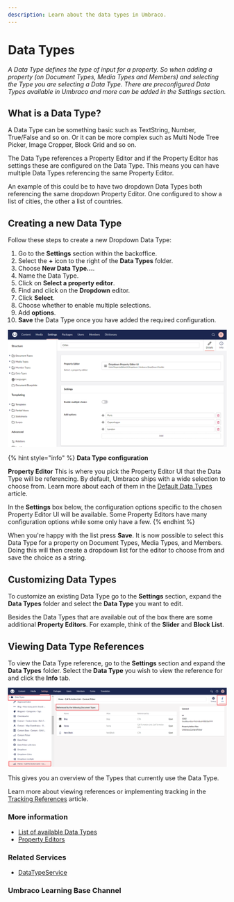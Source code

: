 ```yaml
---
description: Learn about the data types in Umbraco.
---
```


# Data Types

_A Data Type defines the type of input for a property. So when adding a property (on Document Types, Media Types and Members) and selecting the Type you are selecting a Data Type. There are preconfigured Data Types available in Umbraco and more can be added in the Settings section._

## What is a Data Type?

A Data Type can be something basic such as TextString, Number, True/False and so on. Or it can be more complex such as Multi Node Tree Picker, Image Cropper, Block Grid and so on.

The Data Type references a Property Editor and if the Property Editor has settings these are configured on the Data Type. This means you can have multiple Data Types referencing the same Property Editor.

An example of this could be to have two dropdown Data Types both referencing the same dropdown Property Editor. One configured to show a list of cities, the other a list of countries.

## Creating a new Data Type

Follow these steps to create a new Dropdown Data Type:

1. Go to the **Settings** section within the backoffice.
2. Select the **+** icon to the right of the **Data Types** folder.
3. Choose **New Data Type...**.
4. Name the Data Type.
5. Click on **Select a property editor**.
6. Find and click on the **Dropdown** editor.
7. Click **Select**.
8. Choose whether to enable multiple selections.
9. Add **options**.
10. **Save** the Data Type once you have added the required configuration.

![Dropdown List](images/dropdown-data-type-sample.png)

{% hint style="info" %}
**Data Type configuration**

**Property Editor** This is where you pick the Property Editor UI that the Data Type will be referencing. By default, Umbraco ships with a wide selection to choose from. Learn more about each of them in the [Default Data Types](default-data-types.md) article.

In the **Settings** box below, the configuration options specific to the chosen Property Editor UI will be available. Some Property Editors have many configuration options while some only have a few.
{% endhint %}

When you're happy with the list press **Save**. It is now possible to select this Data Type for a property on Document Types, Media Types, and Members. Doing this will then create a dropdown list for the editor to choose from and save the choice as a string.

## Customizing Data Types

To customize an existing Data Type go to the **Settings** section, expand the **Data Types** folder and select the **Data Type** you want to edit.

Besides the Data Types that are available out of the box there are some additional **Property Editors**. For example, think of the **Slider** and **Block List**.

## Viewing Data Type References

To view the Data Type reference, go to the **Settings** section and expand the **Data Types** folder. Select the **Data Type** you wish to view the reference for and click the **Info** tab.

![Content Picker References](../../../../../16/umbraco-cms/fundamentals/data/data-types/images/viewing-data-type-reference.png)

This gives you an overview of the Types that currently use the Data Type.

Learn more about viewing references or implementing tracking in the [Tracking References](../../../customizing/property-editors/tracking.md) article.

### More information

* [List of available Data Types](default-data-types.md)
* [Property Editors](../../backoffice/property-editors/)

### Related Services

* [DataTypeService](https://apidocs.umbraco.com/v15/csharp/api/Umbraco.Cms.Core.Services.IDataTypeService.html)

### Umbraco Learning Base Channel
